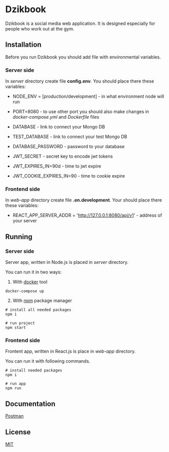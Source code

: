 # Dzikbook

Dzikbook is a social media web application. It is designed especially for people who work out at the gym.

## Installation

Before you run Dzikbook you should add file with environmental variables.

### Server side

In _server_ directory create file **config.env**.
You should place there these variables:

- NODE_ENV = [production/development] - in what environment node will run
- PORT=8080 - to use other port you should also make changes in _docker-compose.yml_ and _Dockerfile_ files
- DATABASE - link to connect your Mongo DB
- TEST_DATABASE - link to connect your test Mongo DB
- DATABASE_PASSWORD - password to your database

- JWT_SECRET - secret key to encode jwt tokens
- JWT_EXPIRES_IN=90d - time to jwt expire
- JWT_COOKIE_EXPIRES_IN=90 - time to cookie expire

### Frontend side

In _web-app_ directory create file **.en.development**.
Your should place there these variables:

- REACT_APP_SERVER_ADDR = 'http://127.0.0.1:8080/api/v1' - address of your server

## Running

### Server side

Server app, written in Node.js is placed in _server_ directory.

You can run it in two ways:

1. With [docker](https://www.docker.com/get-started) tool

```
docker-compose up
```

2. With [npm](https://docs.npmjs.com/getting-started) package manager

```
# install all needed packages
npm i

# run project
npm start
```

### Frontend side

Frontent app, written in React.js is place in _web-app_ directory.

You can run it with following commands.

```
# install needed packages
npm i

# run app
npm run
```

## Documentation

[Postman](https://documenter.getpostman.com/view/11153882/U16jNmC1)

## License

[MIT](https://choosealicense.com/licenses/mit/)
